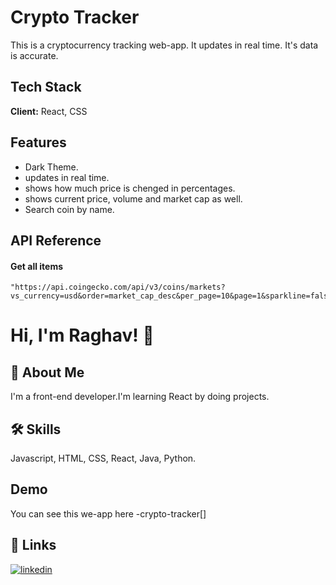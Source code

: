 # Crypto Tracker

This is a cryptocurrency tracking web-app. It updates in real time. It's data is accurate.


## Tech Stack

**Client:** React, CSS


## Features

- Dark Theme. 
- updates in real time.
- shows how much price is chenged in percentages.
- shows current price, volume and market cap as well.
- Search coin by name.


## API Reference

#### Get all items

```http
"https://api.coingecko.com/api/v3/coins/markets?vs_currency=usd&order=market_cap_desc&per_page=10&page=1&sparkline=false"
```

# Hi, I'm Raghav! 👋


## 🚀 About Me
I'm a front-end developer.I'm learning React by doing projects.


## 🛠 Skills
Javascript, HTML, CSS, React, Java, Python.


## Demo

You can see this we-app here
-crypto-tracker[]


## 🔗 Links
[![linkedin](https://img.shields.io/badge/linkedin-0A66C2?style=for-the-badge&logo=linkedin&logoColor=white)](http://linkedin.com/in/raghav-verma-0733b722b)


